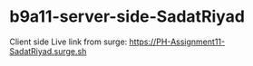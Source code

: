 # b9a11-server-side-SadatRiyad

Client side Live link from surge: https://PH-Assignment11-SadatRiyad.surge.sh
